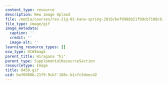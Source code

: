 ```yaml
---
content_type: resource
description: New image Uplaod
file: /media/courses/res-21g-01-kana-spring-2010/bef0988b21f99cb7108cb1cfc5deecd2_0450.gif
file_type: image/gif
image_metadata:
  caption: ''
  credit: ''
  image-alt: ''
learning_resource_types: []
ocw_type: OCWImage
parent_title: Hiragana "hi"
parent_type: SupplementalResourceSection
resourcetype: Image
title: 0450.gif
uid: bef0988b-21f9-9cb7-108c-b1cfc5deecd2
---
```

